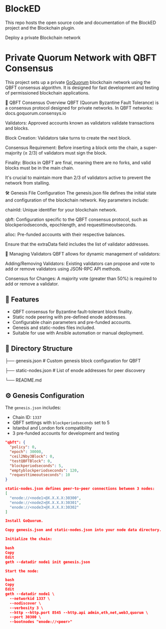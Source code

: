 # BlockED
This repo hosts the open source code and documentation of the BlockED project and the Blockchain plugin.

Deploy a private Blockchain network
# Private Quorum Network with QBFT Consensus

This project sets up a private [GoQuorum](https://consensys.net/quorum/) blockchain network using the QBFT consensus algorithm. It is designed for fast development and testing of permissioned blockchain applications.

🧪 QBFT Consensus Overview
QBFT (Quorum Byzantine Fault Tolerance) is a consensus protocol designed for private networks. In QBFT networks:
docs.goquorum.consensys.io

Validators: Approved accounts known as validators validate transactions and blocks.

Block Creation: Validators take turns to create the next block.

Consensus Requirement: Before inserting a block onto the chain, a super-majority (≥ 2/3) of validators must sign the block.

Finality: Blocks in QBFT are final, meaning there are no forks, and valid blocks must be in the main chain.


It's crucial to maintain more than 2/3 of validators active to prevent the network from stalling. 


🛠️ Genesis File Configuration
The genesis.json file defines the initial state and configuration of the blockchain network. Key parameters include:

chainId: Unique identifier for your blockchain network.

qbft: Configuration specific to the QBFT consensus protocol, such as blockperiodseconds, epochlength, and requesttimeoutseconds.

alloc: Pre-funded accounts with their respective balances.

Ensure that the extraData field includes the list of validator addresses. 

🔄 Managing Validators
QBFT allows for dynamic management of validators:

Adding/Removing Validators: Existing validators can propose and vote to add or remove validators using JSON-RPC API methods.

Consensus for Changes: A majority vote (greater than 50%) is required to add or remove a validator.


## 🧩 Features

- QBFT consensus for Byzantine fault-tolerant block finality.
- Static node peering with pre-defined enode addresses.
- Configurable chain parameters and pre-funded accounts.
- Genesis and static-nodes files included.
- Suitable for use with Ansible automation or manual deployment.

## 📁 Directory Structure

├── genesis.json # Custom genesis block configuration for QBFT

├── static-nodes.json # List of enode addresses for peer discovery

└── README.md

## ⚙️ Genesis Configuration

The `genesis.json` includes:
- Chain ID: `1337`
- QBFT settings with `blockperiodseconds` set to 5
- Istanbul and London fork compatibility
- 3 pre-funded accounts for development and testing

```json
"qbft": {
  "policy": 0,
  "epoch": 30000,
  "ceil2Nby3Block": 0,
  "testQBFTBlock": 0,
  "blockperiodseconds": 5,
  "emptyblockperiodseconds": 120,
  "requesttimeoutseconds": 10
}

static-nodes.json defines peer-to-peer connections between 3 nodes:
[
  "enode://<node1>@Χ.Χ.Χ.Χ:30300",
  "enode://<node2>@Χ.Χ.Χ.Χ:30301",
  "enode://<node3>@Χ.Χ.Χ.Χ:30302"
]

Install GoQuorum.

Copy genesis.json and static-nodes.json into your node data directory.

Initialize the chain:

bash
Copy
Edit
geth --datadir node1 init genesis.json

Start the node:

bash
Copy
Edit
geth --datadir node1 \
  --networkid 1337 \
  --nodiscover \
  --verbosity 3 \
  --http --http.port 8545 --http.api admin,eth,net,web3,quorum \
  --port 30300 \
  --bootnodes "enode://<peer>"
